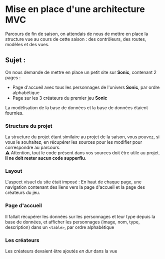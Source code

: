 # Mise en place d'une architecture MVC

Parcours de fin de saison, on attendais de nous de mettre en place la structure vue au cours de cette saison : des contrôleurs, des routes, modèles et des vues.

## Sujet :

On nous demande de mettre en place un petit site sur **Sonic**, contenant 2 pages :

- Page d'accueil avec tous les personnages de l'univers **Sonic**, par ordre alphabétique
- Page sur les 3 créateurs du premier jeu **Sonic**

La modélisation de la base de données et la base de données étaient fournies.

### Structure du projet

La structure du projet étant similaire au projet de la saison, vous pouvez, si vous le souhaitez, en récupérer les sources pour les modifier pour correspondre au parcours.  
:warning: Attention, tout le code présent dans vos sources doit être utile au projet. **Il ne doit rester aucun code supperflu**.


### Layout

L'aspect visuel du site était imposé :
En haut de chaque page, une navigation contenant des liens vers la page d'accueil et la page des créateurs du jeu.

### Page d'accueil

Il fallait récupérer les données sur les personnages et leur type depuis la base de données, et afficher les personnages (image, nom, type, description) dans un `<table>`, par ordre alphabétique

### Les créateurs

Les créateurs devaient être ajoutés *en dur* dans la vue
